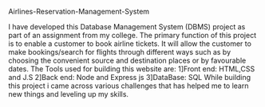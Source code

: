 Airlines-Reservation-Management-System

I have developed this Database Management System (DBMS) project as part of an assignment from my college. 
The primary function of this project is to enable a customer to book airline tickets. It will allow the customer to make bookings/search for flights 
through different ways such as by choosing the convenient source and destination places or by favourable dates. The Tools used for building this website
are: 1]Front end: HTML,CSS and J.S
     2]Back end: Node and Express js
     3]DataBase: SQL
While building this project i came across various challenges that has helped me to learn new things and leveling up my skills.
